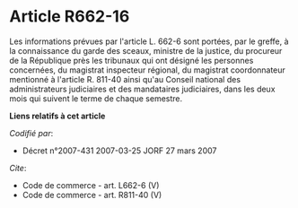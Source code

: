 # Article R662-16

Les informations prévues par l'article L. 662-6 sont portées, par le greffe, à la connaissance du garde des sceaux, ministre
de la justice, du procureur de la République près les tribunaux qui ont désigné les personnes concernées, du magistrat
inspecteur régional, du magistrat coordonnateur mentionné à l'article R. 811-40 ainsi qu'au Conseil national des
administrateurs judiciaires et des mandataires judiciaires, dans les deux mois qui suivent le terme de chaque semestre.

**Liens relatifs à cet article**

_Codifié par_:

  - Décret n°2007-431 2007-03-25 JORF 27 mars 2007

_Cite_:

  - Code de commerce - art. L662-6 (V)
  - Code de commerce - art. R811-40 (V)
